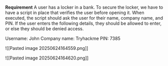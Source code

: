 
**Requirement**
A user has a locker in a bank. To secure the locker, we have to have a script in place that verifies the user before opening it. When executed, the script should ask the user for their name, company name, and PIN. If the user enters the following details, they should be allowed to enter, or else they should be denied access.

Username: John
Company name: Tryhackme
PIN: 7385

![[Pasted image 20250624164559.png]]

![[Pasted image 20250624164620.png]]



